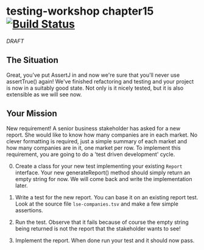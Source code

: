 # testing-workshop chapter15 [![Build Status](https://api.travis-ci.org/the-james-burton/testing-workshop.svg?branch=chapter15)](https://travis-ci.org/the-james-burton/testing-workshop)

*DRAFT*

## The Situation

Great, you've put AssertJ in and now we're sure that you'll never use assertTrue() again! We've finished refactoring and testing and your project is now in a suitably good state. Not only is it nicely tested, but it is also extensible as we will see now.

## Your Mission

New requirement! A senior business stakeholder has asked for a new report. She would like to know how many companies are in each market. No clever formatting is required, just a simple summary of each market and how many companies are in it, one market per row. To implement this requirement, you are going to do a 'test driven development' cycle.

0. Create a class for your new test implementing your existing `Report` interface. Your new generateReport() method should simply return an empty string for now. We will come back and write the implementation later.

0. Write a test for the new report. You can base it on an existing report test. Look at the source file `lse-companies.tsv` and make a few simple assertions. 

0. Run the test. Observe that it fails because of course the empty string being returned is not the report that the stakeholder wants to see!

0. Implement the report. When done run your test and it should now pass.